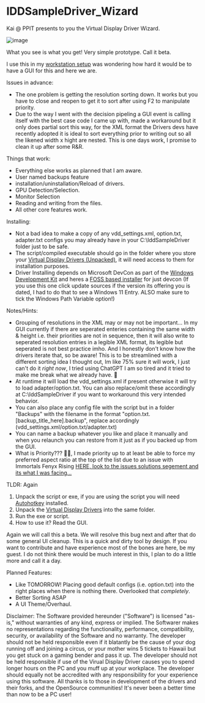 # IDDSampleDriver_Wizard
Kai @ PPIT presents to you the Virtual Display Driver Wizard.

![image](https://github.com/user-attachments/assets/692397c0-0ce6-4c94-8646-b664c990253e)

What you see is what you get! Very simple prototype. Call it beta. 

I use this in my [workstation setup](http://sh.uni2.cc/28JLJ) was wondering how hard it would be to have a GUI for this and here we are.

Issues in advance:
- The one problem is getting the resolution sorting down. It works but you have to close and reopen to get it to sort after using F2 to manipulate priority.
- Due to the way I went with the decision pipeling a GUI event is calling itself with the best case code I came up with, made a workaround but it only does partial sort this way, for the XML format the Drivers devs have recently adopted it is ideal to sort everything prior to writing out so all the likened width x hight are nested. This is one days work, I promise to clean it up after some R&R.

Things that work:
- Everything else works as planned that I am aware.
- User named backups feature
- installation/uninstallation/Reload of drivers.
- GPU Detection/Selection.
- Monitor Selection
- Reading and writing from the files.
- All other core features work.

Installing:
- Not a bad idea to make a copy of any vdd_settings.xml, option.txt, adapter.txt configs you may already have in your C:\IddSampleDriver folder just to be safe.
- The script/compiled executable should go in the folder where you store your [Virtual Display Drivers (Unpacked)](https://github.com/itsmikethetech/Virtual-Display-Driver), it will need access to them for installation purposes.
- Driver Installing depends on Microsoft DevCon as part of the [Windows Development Kit](https://download.microsoft.com/download/2/5/f/25f22c34-1cc4-404c-9f92-2ff26cc4ac91/KIT_BUNDLE_WDK_MEDIACREATION/wdksetup.exe) and heres a [FOSS based installer](https://github.com/Drawbackz/DevCon-Installer/releases/tag/1.3) for just devcon (If you use this one click update sources if the version its offering you is dated, I had to do that to see a Windows 11 Entry. ALSO make sure to tick the Windows Path Variable option!)

Notes/Hints:
- Grouping of resolutions in the XML may or may not be important... In my GUI currently if there are seperated enteries containing the same width & height i.e. their priorities are not in sequence, then it will also write to seperated resolution entries in a legible XML format, its legible but seperated is not best practice imho. And I honestly don't know how the drivers iterate that, so be aware! This is to be streamlined with a different sorting idea I thought out, Im like 75% sure it will work, I just can't do it *right now*, I tried using ChatGPT I am so tired and it tried to make me break what we already have. 🤣
- At runtime it will load the vdd_settings.xml if present otherwise it will try to load adapter/option.txt. You can also replace/omit these accordingly at C:\IddSampleDriver if you want to workaround this very intended behavior.
- You can also place any config file with the script but in a folder "Backups" with the filename in the format "option.txt.[backup_title_here].backup", replace accordingly (vdd_settings.xml/option.txt/adapter.txt)
- You can name a backup whatever you like and place it manually and when you relaunch you can restore from it just as if you backed up from the GUI.
- What is Priority??? 🤷‍♀️, I made priority up to at least be able to force my preferred aspect ratio at the top of the list due to an issue with Immortals Fenyx Rising [HERE, look to the issues solutions segement and its what I was facing...](http://sh.uni2.cc/28JLJ)


TLDR: Again
1. Unpack the script or exe, if you are using the script you will need [Autohotkey](https://www.autohotkey.com) installed.
2. Unpack the [Virtual Display Drivers](https://github.com/itsmikethetech/Virtual-Display-Driver) into the same folder.
3. Run the exe or script.
4. How to use it? Read the GUI.

Again we will call this a beta. We will resolve this bug next and after that do some general UI cleanup. This is a quick and dirty tool by design. If you want to contribute and have experience most of the bones are here, be my guest. I do not think there would be much interest in this, I plan to do a little more and call it a day.

Planned Features:
- Like TOMORROW! Placing good default configs (i.e. option.txt) into the right places when there is nothing there. Overlooked that *completely*.
- Better Sorting ASAP
- A UI Theme/Overhaul.

Disclaimer: The Software provided hereunder ("Software") is licensed "as-is," without warranties of any kind, express or implied. The Softwarer makes no representations regarding the functionality, performance, compatibility, security, or availability of the Software and no warranty. The developer should not be held responsible even if it blatantly be the cause of your dog running off and joining a circus, or your mother wins 5 tickets to Hawaii but you get stuck on a gaming bender and pass it up. The developer should not be held responsible if use of the Virual Display Driver causes you to spend longer hours on the PC and you muff up at your workplace. The developer should equally not be accredited with any responsibility for your experience using this software. All thanks is to those in development of the drivers and their forks, and the OpenSource communities! It's never been a better time than now to be a PC user!
